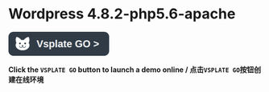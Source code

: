 # Wordpress 4.8.2-php5.6-apache

<a href="https://www.vsplate.com/?docker-compose=https://github.com/vsplate/dcenvs/wordpress/4.8.2-php5.6-apache"><img alt="VSPLATE GO" src="https://raw.githubusercontent.com/vsplate/images/master/vsgo_btn.png" width="200px"></a>

**Click the `VSPLATE GO` button to launch a demo online / 点击`VSPLATE GO`按钮创建在线环境**